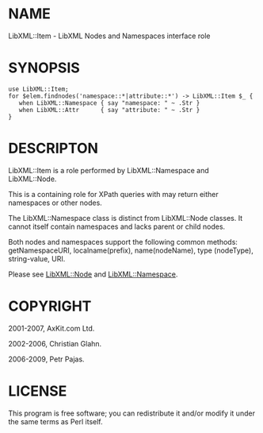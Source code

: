 NAME
====

LibXML::Item - LibXML Nodes and Namespaces interface role

SYNOPSIS
========

    use LibXML::Item;
    for $elem.findnodes('namespace::*|attribute::*') -> LibXML::Item $_ {
       when LibXML::Namespace { say "namespace: " ~ .Str }
       when LibXML::Attr      { say "attribute: " ~ .Str }
    }

DESCRIPTON
==========

LibXML::Item is a role performed by LibXML::Namespace and LibXML::Node.

This is a containing role for XPath queries with may return either namespaces or other nodes.

The LibXML::Namespace class is distinct from LibXML::Node classes. It cannot itself contain namespaces and lacks parent or child nodes.

Both nodes and namespaces support the following common methods: getNamespaceURI, localname(prefix), name(nodeName), type (nodeType), string-value, URI.

Please see [LibXML::Node](LibXML::Node) and [LibXML::Namespace](LibXML::Namespace).

COPYRIGHT
=========

2001-2007, AxKit.com Ltd.

2002-2006, Christian Glahn.

2006-2009, Petr Pajas.

LICENSE
=======

This program is free software; you can redistribute it and/or modify it under the same terms as Perl itself.

